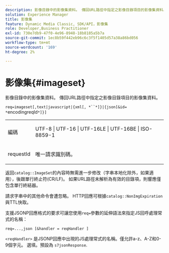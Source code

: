 ```yaml
---
description: 影像目錄中的影像集資料。 傳回URL路徑中指定之影像目錄項目的影像集資料。
solution: Experience Manager
title: 影像集
feature: Dynamic Media Classic, SDK/API，影像集
role: Developer,Business Practitioner
exl-id: 730e7db9-47f0-4e96-8948-18b8185a5b7a
source-git-commit: 1ec8b59f442eb96c6c3f5f1405d57a38a86bd056
workflow-type: tm+mt
source-wordcount: '169'
ht-degree: 2%

---
```


# 影像集{#imageset}

影像目錄中的影像集資料。 傳回URL路徑中指定之影像目錄項目的影像集資料。

`req=imageset[,text|javascript|{xml[, *``*]}|{json[&id= *`encodingreqId`*]}]`

<table id="simpletable_86FF9E59B11D4C408F0D932D46CC2F8E"> 
 <tr class="strow"> 
  <td class="stentry"> <p><span class="codeph"><span class="varname"> 編碼</span></span> </p> </td> 
  <td class="stentry"> <p><span class="codeph"> UTF-8 | UTF-16 | UTF-16LE | UTF-16BE | ISO-8859-1</span> </p></td> 
 </tr> 
 <tr class="strow"> 
  <td class="stentry"> <p><span class="codeph"><span class="varname"> requestId</span></span> </p></td> 
  <td class="stentry"> <p>唯一請求識別碼。 </p></td> 
 </tr> 
</table>

返回`catalog::ImageSet`的內容時無需進一步修改（字串本地化除外，如果適用），後跟單行終止符(CR/LF)。 如果URL路徑未解析為有效的目錄項，則響應僅包含單行終結器。

請求字串中的其他命令會遭忽略。 HTTP回應可根據`catalog::NonImgExpiration`與TTL快取。

支援JSONP回應格式的要求可讓您使用`req=`參數的延伸語法來指定JS回呼處理常式的名稱：

`req=...,json [&handler = reqHandler ]`

`<reqHandler>` 是JSONP回應中出現的JS處理常式的名稱。僅允許a-z、A-Z和0-9個字元。 選填。預設為 `s7jsonResponse`.
